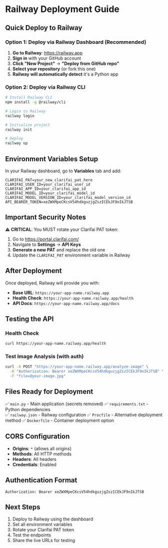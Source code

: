 # Railway Deployment Guide

## Quick Deploy to Railway

### Option 1: Deploy via Railway Dashboard (Recommended)

1. **Go to Railway**: https://railway.app
2. **Sign in** with your GitHub account
3. **Click "New Project"** → **"Deploy from GitHub repo"**
4. **Select your repository** (or fork this one)
5. **Railway will automatically detect** it's a Python app

### Option 2: Deploy via Railway CLI

```bash
# Install Railway CLI
npm install -g @railway/cli

# Login to Railway
railway login

# Initialize project
railway init

# Deploy
railway up
```

## Environment Variables Setup

In your Railway dashboard, go to **Variables** tab and add:

```
CLARIFAI_PAT=your_new_clarifai_pat_here
CLARIFAI_USER_ID=your_clarifai_user_id
CLARIFAI_APP_ID=your_clarifai_app_id
CLARIFAI_MODEL_ID=your_clarifai_model_id
CLARIFAI_MODEL_VERSION_ID=your_clarifai_model_version_id
API_BEARER_TOKEN=xeZWXMpeCKcsV54hdkguzjgZszICEkJF9nIkJTSB
```

## Important Security Notes

⚠️ **CRITICAL**: You MUST rotate your Clarifai PAT token:

1. Go to https://portal.clarifai.com/
2. Navigate to **Settings** → **API Keys**
3. **Generate a new PAT** and replace the old one
4. Update the `CLARIFAI_PAT` environment variable in Railway

## After Deployment

Once deployed, Railway will provide you with:
- **Base URL**: `https://your-app-name.railway.app`
- **Health Check**: `https://your-app-name.railway.app/health`
- **API Docs**: `https://your-app-name.railway.app/docs`

## Testing the API

### Health Check
```bash
curl https://your-app-name.railway.app/health
```

### Test Image Analysis (with auth)
```bash
curl -X POST "https://your-app-name.railway.app/analyze-image" \
  -H "Authorization: Bearer xeZWXMpeCKcsV54hdkguzjgZszICEkJF9nIkJTSB" \
  -F "file=@your-image.jpg"
```

## Files Ready for Deployment

✅ `main.py` - Main application (secrets removed)
✅ `requirements.txt` - Python dependencies  
✅ `railway.json` - Railway configuration
✅ `Procfile` - Alternative deployment method
✅ `Dockerfile` - Container deployment option

## CORS Configuration

- **Origins**: `*` (allows all origins)
- **Methods**: All HTTP methods
- **Headers**: All headers
- **Credentials**: Enabled

## Authentication Format

```
Authorization: Bearer xeZWXMpeCKcsV54hdkguzjgZszICEkJF9nIkJTSB
```

## Next Steps

1. Deploy to Railway using the dashboard
2. Set all environment variables
3. Rotate your Clarifai PAT token
4. Test the endpoints
5. Share the live URLs for testing
